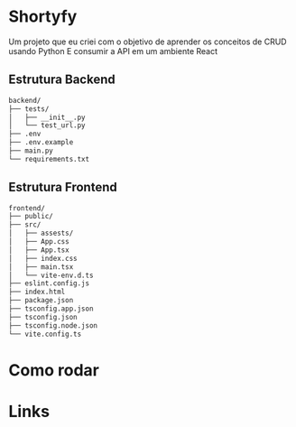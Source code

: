 # Shortyfy

Um projeto que eu criei com o objetivo de aprender os conceitos de CRUD usando Python
E consumir a API em um ambiente React

## Estrutura Backend

```bash
backend/
├── tests/
│   ├── __init__.py
│   └── test_url.py
├── .env
├── .env.example
├── main.py
└── requirements.txt
```

## Estrutura Frontend

```bash
frontend/
├── public/
├── src/
│   ├── assests/
│   ├── App.css
│   ├── App.tsx
│   ├── index.css
│   ├── main.tsx
│   └── vite-env.d.ts
├── eslint.config.js
├── index.html
├── package.json
├── tsconfig.app.json
├── tsconfig.json
├── tsconfig.node.json
└── vite.config.ts
```

# Como rodar

# Links